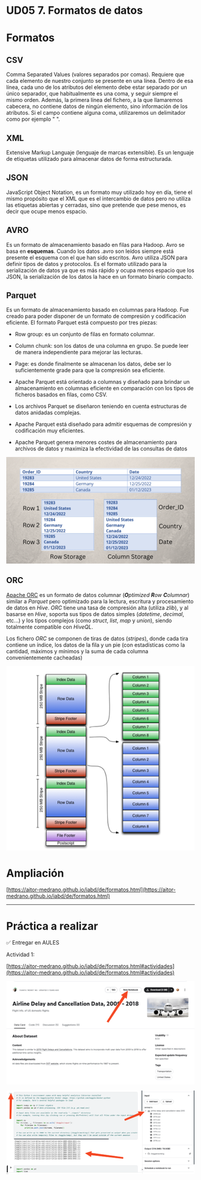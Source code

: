 # UD05 7. Formatos de datos

# Formatos

## CSV

Comma Separated Values (valores separados por comas). Requiere que cada elemento de nuestro conjunto se presente en una línea. Dentro de esa línea, cada uno de los atributos del elemento debe estar separado por un único separador, que habitualmente es una coma, y seguir siempre el mismo orden. Además, la primera línea del fichero, a la que llamaremos cabecera, no contiene datos de ningún elemento, sino información de los atributos. Si el campo contiene alguna coma, utilizaremos un delimitador como por ejemplo " ".

## XML

Extensive Markup Languaje (lenguaje de marcas extensible). Es un lenguaje de etiquetas utilizado para almacenar datos de forma estructurada.

## JSON

JavaScript Object Notation, es un formato muy utilizado hoy en día, tiene el mismo propósito que el XML que es el intercambio de datos pero no utiliza las etiquetas abiertas y cerradas, sino que pretende que pese menos, es decir que ocupe menos espacio.

## AVRO

Es un formato de almacenamiento basado en filas para Hadoop. Avro se basa en **esquemas**. Cuando los datos .avro son leídos siempre está presente el esquema con el que han sido escritos. Avro utiliza JSON para definir tipos de datos y protocolos. Es el formato utilizado para la serialización de datos ya que es más rápido y ocupa menos espacio que los JSON, la serialización de los datos la hace en un formato binario compacto.

## **Parquet**

Es un formato de almacenamiento basado en columnas para Hadoop. Fue creado para poder disponer de un formato de compresión y codificación eficiente. El formato Parquet está compuesto por tres piezas:

- Row group: es un conjunto de filas en formato columnar.
- Column chunk: son los datos de una columna en grupo. Se puede leer de manera independiente para mejorar las lecturas.
- Page: es donde finalmente se almacenan los datos, debe ser lo suficientemente grade para que la compresión sea eficiente.

- Apache Parquet está orientado a columnas y diseñado para brindar un almacenamiento en columnas eficiente en comparación con los tipos de ficheros basados en filas, como CSV.
- Los archivos Parquet se diseñaron teniendo en cuenta estructuras de datos anidadas complejas.
- Apache Parquet está diseñado para admitir esquemas de compresión y codificación muy eficientes.
- Apache Parquet genera menores costes de almacenamiento para archivos de datos y maximiza la efectividad de las consultas de datos

![Untitled](<./UD05 7 Formatos de datos fffe913de6c4819d941fc4613769fd0a/Untitled.png>)

## ORC

[Apache ORC](https://orc.apache.org/) es un formato de datos columnar (***O**ptimized* ***R**ow* ***C**olumnar*) similar a *Parquet* pero optimizado para la lectura, escritura y procesamiento de datos en *Hive*. *ORC* tiene una tasa de compresión alta (utiliza *zlib*), y al basarse en *Hive*, soporta sus tipos de datos simples (*datetime*, *decimal*, etc...) y los tipos complejos (como *struct*, *list*, *map* y *union*), siendo totalmente compatible con *HiveQL*.

Los fichero *ORC* se componen de tiras de datos (*stripes*), donde cada tira contiene un índice, los datos de la fila y un pie (con estadísticas como la cantidad, máximos y mínimos y la suma de cada columna convenientemente cacheadas)

![Untitled](<./UD05 7 Formatos de datos fffe913de6c4819d941fc4613769fd0a/Untitled 1.png>)

# Ampliación

[https://aitor-medrano.github.io/iabd/de/formatos.html](https://aitor-medrano.github.io/iabd/de/formatos.html)

---

# Práctica a realizar

<aside>
✅ Entregar en AULES

</aside>

Actividad 1:

[https://aitor-medrano.github.io/iabd/de/formatos.html#actividades](https://aitor-medrano.github.io/iabd/de/formatos.html#actividades)

![Untitled](<./UD05 7 Formatos de datos fffe913de6c4819d941fc4613769fd0a/Untitled 2.png>)

![Untitled](<./UD05 7 Formatos de datos fffe913de6c4819d941fc4613769fd0a/Untitled 3.png>)